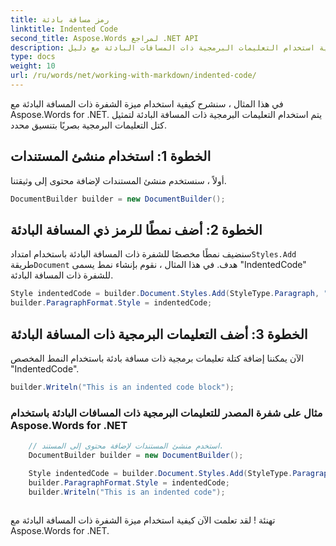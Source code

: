 ```yaml
---
title: رمز مسافة بادئة
linktitle: Indented Code
second_title: Aspose.Words لمراجع .NET API
description: تعرف على كيفية استخدام التعليمات البرمجية ذات المسافات البادئة مع دليل Aspose.Words for .NET خطوة بخطوة.
type: docs
weight: 10
url: /ru/words/net/working-with-markdown/indented-code/
---
```


في هذا المثال ، سنشرح كيفية استخدام ميزة الشفرة ذات المسافة البادئة مع Aspose.Words for .NET. يتم استخدام التعليمات البرمجية ذات المسافة البادئة لتمثيل كتل التعليمات البرمجية بصريًا بتنسيق محدد.

## الخطوة 1: استخدام منشئ المستندات

أولاً ، سنستخدم منشئ المستندات لإضافة محتوى إلى وثيقتنا.

```csharp
DocumentBuilder builder = new DocumentBuilder();
```

## الخطوة 2: أضف نمطًا للرمز ذي المسافة البادئة

 سنضيف نمطًا مخصصًا للشفرة ذات المسافة البادئة باستخدام امتداد`Styles.Add` طريقة`Document` هدف. في هذا المثال ، نقوم بإنشاء نمط يسمى "IndentedCode" للشفرة ذات المسافة البادئة.

```csharp
Style indentedCode = builder.Document.Styles.Add(StyleType.Paragraph, "IndentedCode");
builder.ParagraphFormat.Style = indentedCode;
```

## الخطوة 3: أضف التعليمات البرمجية ذات المسافة البادئة

الآن يمكننا إضافة كتلة تعليمات برمجية ذات مسافة بادئة باستخدام النمط المخصص "IndentedCode".

```csharp
builder.Writeln("This is an indented code block");
```

### مثال على شفرة المصدر للتعليمات البرمجية ذات المسافات البادئة باستخدام Aspose.Words for .NET

```csharp
	// استخدم منشئ المستندات لإضافة محتوى إلى المستند.
	DocumentBuilder builder = new DocumentBuilder();

	Style indentedCode = builder.Document.Styles.Add(StyleType.Paragraph, "IndentedCode");
	builder.ParagraphFormat.Style = indentedCode;
	builder.Writeln("This is an indented code");
            
```

تهنئة ! لقد تعلمت الآن كيفية استخدام ميزة الشفرة ذات المسافة البادئة مع Aspose.Words for .NET.


